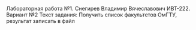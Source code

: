 Лабораторная работа №1. Снегирев Владимир Вячеславович ИВТ-222. Вариант №2
Текст задания: Получить список факультетов ОмГТУ, результат записать в файл
